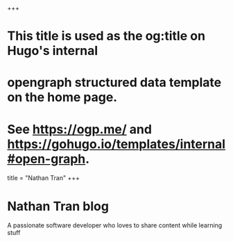 +++
# This title is used as the og:title on Hugo's internal
# opengraph structured data template on the home page.
# See https://ogp.me/ and https://gohugo.io/templates/internal#open-graph.
title = "Nathan Tran"
+++

# Nathan Tran blog

A passionate software developer who loves to share content while learning stuff